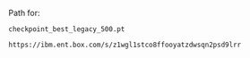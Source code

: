 Path for:

    checkpoint_best_legacy_500.pt

    https://ibm.ent.box.com/s/z1wgl1stco8ffooyatzdwsqn2psd9lrr